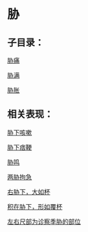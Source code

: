 # 胁

## 子目录：
[胁痛](https://www.gmzyjc.com/read/biaoxian/cat_胁痛.md)
[胁满](https://www.gmzyjc.com/read/biaoxian/cat_胁满.md)
[胁胀](https://www.gmzyjc.com/read/biaoxian/cat_胁胀.md)
## 相关表现：

[胁下咳嗽](https://zuoye.gmzyh.com/search?key=胁下咳嗽)
[胁下痞鞕](https://zuoye.gmzyh.com/search?key=胁下痞鞕)
[胁鸣](https://zuoye.gmzyh.com/search?key=胁鸣)
[两胁拘急](https://zuoye.gmzyh.com/search?key=两胁拘急)
[右胁下，大如杯](https://zuoye.gmzyh.com/search?key=右胁下，大如杯)
[积在胁下，形如覆杯](https://zuoye.gmzyh.com/search?key=积在胁下，形如覆杯)
[左右尺部为诊察季胁的部位](https://zuoye.gmzyh.com/search?key=左右尺部为诊察季胁的部位)